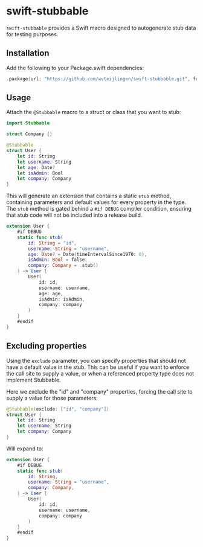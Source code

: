 # swift-stubbable

`swift-stubbable` provides a Swift macro designed to autogenerate stub data for testing purposes.

## Installation

Add the following to your Package.swift dependencies:

```swift
.package(url: "https://github.com/wvteijlingen/swift-stubbable.git", from: "0.1.0")
```

## Usage

Attach the `@Stubbable` macro to a struct or class that you want to stub:

```swift
import Stubbable

struct Company {}

@Stubbable
struct User {
    let id: String
    let username: String
    let age: Date?
    let isAdmin: Bool
    let company: Company
}
```

This will generate an extension that contains a static `stub` method, containing parameters and default values
for every property in the type. The `stub` method is gated behind a `#if DEBUG` compiler condition, ensuring
that stub code will not be included into a release build.

```swift
extension User {
    #if DEBUG
    static func stub(
        id: String = "id",
        username: String = "username",
        age: Date? = Date(timeIntervalSince1970: 0),
        isAdmin: Bool = false,
        company: Company = .stub()
    ) -> User {
        User(
            id: id,
            username: username,
            age: age,
            isAdmin: isAdmin,
            company: company
        )
    }
    #endif
}
```

## Excluding properties

Using the `exclude` parameter, you can specify properties that should not have a default value in the stub.
This can be useful if you want to enforce the call site to supply a value, or when a referenced property type
does not implement Stubbable.

Here we exclude the "id" and "company" properties, forcing the call site to supply a value for those parameters:

```swift
@Stubbable(exclude: ["id", "company"])
struct User {
    let id: String
    let username: String
    let company: Company
}
```

Will expand to:

```swift
extension User {
    #if DEBUG
    static func stub(
        id: String,
        username: String = "username",
        company: Company,
    ) -> User {
        User(
            id: id,
            username: username,
            company: company
        )
    }
    #endif
}
```
